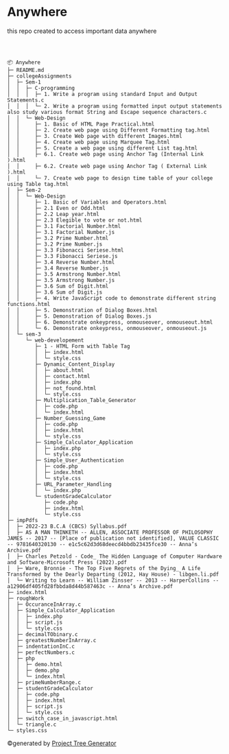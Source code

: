 # Anywhere
this repo created to access important data anywhere

```



📦 Anywhere
├─ README.md
├─ collegeAssignments
│  ├─ Sem-1
│  │  ├─ C-programming
│  │  │  ├─ 1. Write a program using standard Input and Output Statements.c
│  │  │  └─ 2. Write a program using formatted input output statements also study various format String and Escape sequence characters.c
│  │  └─ Web-Design
│  │     ├─ 1. Basic of HTML Page Practical.html
│  │     ├─ 2. Create web page using Different Formatting tag.html
│  │     ├─ 3. Create Web page with different Images.html
│  │     ├─ 4. Create web page using Marquee Tag.html
│  │     ├─ 5. Create a web page using different List tag.html
│  │     ├─ 6.1. Create web page using Anchor Tag (Internal Link ).html
│  │     ├─ 6.2. Create web page using Anchor Tag ( External Link ).html
│  │     └─ 7. Create web page to design time table of your college using Table tag.html
│  ├─ Sem-2
│  │  └─ Web-Design
│  │     ├─ 1. Basic of Variables and Operators.html
│  │     ├─ 2.1 Even or Odd.html
│  │     ├─ 2.2 Leap year.html
│  │     ├─ 2.3 Elegible to vote or not.html
│  │     ├─ 3.1 Factorial Number.html
│  │     ├─ 3.1 Factorial Number.js
│  │     ├─ 3.2 Prime Number.html
│  │     ├─ 3.2 Prime Number.js
│  │     ├─ 3.3 Fibonacci Seriese.html
│  │     ├─ 3.3 Fibonacci Seriese.js
│  │     ├─ 3.4 Reverse Number.html
│  │     ├─ 3.4 Reverse Number.js
│  │     ├─ 3.5 Armstrong Number.html
│  │     ├─ 3.5 Armstrong Number.js
│  │     ├─ 3.6 Sum of Digit.html
│  │     ├─ 3.6 Sum of Digit.js
│  │     ├─ 4. Write JavaScript code to demonstrate different string functions.html
│  │     ├─ 5. Demonstration of Dialog Boxes.html
│  │     ├─ 5. Demonstration of Dialog Boxes.js
│  │     ├─ 6. Demonstrate onkeypress, onmouseover, onmouseout.html
│  │     └─ 6. Demonstrate onkeypress, onmouseover, onmouseout.js
│  └─ sem-3
│     └─ web-developement
│        ├─ 1 - HTML Form with Table Tag
│        │  ├─ index.html
│        │  └─ style.css
│        ├─ Dynamic_Content_Display
│        │  ├─ about.html
│        │  ├─ contact.html
│        │  ├─ index.php
│        │  ├─ not_found.html
│        │  └─ style.css
│        ├─ Multiplication_Table_Generator
│        │  ├─ code.php
│        │  └─ index.html
│        ├─ Number_Guessing_Game
│        │  ├─ code.php
│        │  ├─ index.html
│        │  └─ style.css
│        ├─ Simple_Calculator_Application
│        │  ├─ index.php
│        │  └─ style.css
│        ├─ Simple_User_Authentication
│        │  ├─ code.php
│        │  ├─ index.html
│        │  └─ style.css
│        ├─ URL_Parameter_Handling
│        │  └─ index.php
│        └─ studentGradeCalculator
│           ├─ code.php
│           ├─ index.html
│           └─ style.css
├─ impPdfs
│  ├─ 2022-23 B.C.A (CBCS) Syllabus.pdf
│  ├─ AS A MAN THINKETH -- ALLEN, ASSOCIATE PROFESSOR OF PHILOSOPHY JAMES -- 2017 -- [Place of publication not identified], VALUE CLASSIC -- 9781640320130 -- e1c5c62d3d68deecd4bbdb23435fce30 -- Anna’s Archive.pdf
│  ├─ Charles Petzold - Code_ The Hidden Language of Computer Hardware and Software-Microsoft Press (2022).pdf
│  ├─ Ware, Bronnie - The Top Five Regrets of the Dying_ A Life Transformed by the Dearly Departing (2012, Hay House) - libgen.li.pdf
│  └─ Writing to Learn -- William Zinsser -- 2013 -- HarperCollins -- a12906df405fd28fbbda8d44b587463c -- Anna’s Archive.pdf
├─ index.html
├─ roughWork
│  ├─ OccuranceInArray.c
│  ├─ Simple_Calculator_Application
│  │  ├─ index.php
│  │  ├─ script.js
│  │  └─ style.css
│  ├─ decimalTObinary.c
│  ├─ greatestNumberInArray.c
│  ├─ indentationInC.c
│  ├─ perfectNumbers.c
│  ├─ php
│  │  ├─ demo.html
│  │  ├─ demo.php
│  │  └─ index.html
│  ├─ primeNumberRange.c
│  ├─ studentGradeCalculator
│  │  ├─ code.php
│  │  ├─ index.html
│  │  ├─ script.js
│  │  └─ style.css
│  ├─ switch_case_in_javascript.html
│  └─ triangle.c
└─ styles.css
```
©generated by [Project Tree Generator](https://woochanleee.github.io/project-tree-generator)



<!--
📦 Anywhere<br>
├─ README.md<br>
├─ collegeAssignments<br>
│  ├─ Sem-1<br>
│  │  ├─ C-programming<br>
│  │  │  ├─ [1. Write a program using standard Input and Output Statements.c](https://github.com/5wapnilmore/Anywhere/blob/main/collegeAssignments/Sem-1/C-programming/1.%20Write%20a%20program%20using%20standard%20Input%20and%20Output%20Statements.c)<br>
│  │  │  └─ [2. Write a program using formatted input output statements also study various format String and Escape sequence characters.c](https://github.com/5wapnilmore/Anywhere/blob/main/collegeAssignments/Sem-1/C-programming/2.%20Write%20a%20program%20using%20formatted%20input%20output%20statements%20also%20study%20various%20format%20String%20and%20Escape%20sequence%20characters.c)<br>
│  │  └─ Web-Design<br>
│  │     ├─ [1. Basic of HTML Page Practical.html](https://github.com/5wapnilmore/Anywhere/blob/main/collegeAssignments/Sem-1/Web-Design/1.%20Basic%20of%20HTML%20Page%20Practical.html)<br>
│  │     ├─ 2. Create web page using Different Formatting tag.html<br>
│  │     ├─ 3. Create Web page with different Images.html<br>
│  │     ├─ 4. Create web page using Marquee Tag.html<br>
│  │     ├─ 5. Create a web page using different List tag.html<br>
│  │     ├─ 6.1. Create web page using Anchor Tag (Internal Link ).html<br>
│  │     ├─ 6.2. Create web page using Anchor Tag ( External Link ).html<br>
│  │     └─ 7. Create web page to design time table of your college using Table tag.html<br>
│  ├─ Sem-2<br>
│  │  └─ Web-Design<br>
│  │     ├─ 1. Basic of Variables and Operators.html<br>
│  │     ├─ 2.1 Even or Odd.html<br>
│  │     ├─ 2.2 Leap year.html<br>
│  │     ├─ 2.3 Elegible to vote or not.html<br>
│  │     ├─ 3.1 Factorial Number.html<br>
│  │     ├─ 3.1 Factorial Number.js<br>
│  │     ├─ 3.2 Prime Number.html<br>
│  │     ├─ 3.2 Prime Number.js<br>
│  │     ├─ 3.3 Fibonacci Seriese.html<br>
│  │     ├─ 3.3 Fibonacci Seriese.js<br>
│  │     ├─ 3.4 Reverse Number.html<br>
│  │     ├─ 3.4 Reverse Number.js<br>
│  │     ├─ 3.5 Armstrong Number.html<br>
│  │     ├─ 3.5 Armstrong Number.js<br>
│  │     ├─ 3.6 Sum of Digit.html<br>
│  │     ├─ 3.6 Sum of Digit.js<br>
│  │     ├─ 4. Write JavaScript code to demonstrate different string functions.html<br>
│  │     ├─ 5. Demonstration of Dialog Boxes.html<br>
│  │     ├─ 5. Demonstration of Dialog Boxes.js<br>
│  │     ├─ 6. Demonstrate onkeypress, onmouseover, onmouseout.html<br>
│  │     └─ 6. Demonstrate onkeypress, onmouseover, onmouseout.js<br>
│  └─ sem-3<br>
│     └─ web-developement<br>
│        ├─ 1 - HTML Form with Table Tag<br>
│        │  ├─ index.html<br>
│        │  └─ style.css<br>
│        ├─ Multiplication_Table_Generator<br>
│        │  ├─ code.php<br>
│        │  └─ index.html<br>
│        ├─ Simple_Calculator_Application<br>
│        │  ├─ index.php<br>
│        │  ├─ script.js<br>
│        │  └─ style.css<br>
│        ├─ URL_Parameter_Handling<br>
│        │  └─ index.php<br>
│        └─ studentGradeCalculator<br>
│           ├─ code.php<br>
│           ├─ index.html<br>
│           ├─ script.js<br>
│           └─ style.css<br>
├─ impPdfs<br>
│  ├─ 2022-23 B.C.A (CBCS) Syllabus.pdf<br>
│  ├─ AS A MAN THINKETH -- ALLEN, ASSOCIATE PROFESSOR OF PHILOSOPHY JAMES -- 2017 -- [Place of publication not identified], VALUE CLASSIC -- 9781640320130 -- e1c5c62d3d68deecd4bbdb23435fce30 -- Anna’s Archive.pdf<br>
│  ├─ Charles Petzold - Code_ The Hidden Language of Computer Hardware and Software-Microsoft Press (2022).pdf<br>
│  ├─ Ware, Bronnie - The Top Five Regrets of the Dying_ A Life Transformed by the Dearly Departing (2012, Hay House) - libgen.li.pdf<br>
│  └─ Writing to Learn -- William Zinsser -- 2013 -- HarperCollins -- a12906df405fd28fbbda8d44b587463c -- Anna’s Archive.pdf<br>
└─ roughWork<br>
   ├─ OccuranceInArray.c<br>
   ├─ Simple_Calculator_Application<br>
   │  ├─ index.php<br>
   │  ├─ script.js<br>
   │  └─ style.css<br>
   ├─ decimalTObinary.c<br>
   ├─ greatestNumberInArray.c<br>
   ├─ indentationInC.c<br>
   ├─ perfectNumbers.c<br>
   ├─ php<br>
   │  ├─ demo.html<br>
   │  ├─ demo.php<br>
   │  └─ index.html<br>
   ├─ primeNumberRange.c<br>
   ├─ studentGradeCalculator<br>
   │  ├─ code.php<br>
   │  ├─ index.html<br>
   │  ├─ script.js<br>
   │  └─ style.css<br>
   ├─ switch_case_in_javascript.html<br>
   └─ triangle.c<br>
-->
